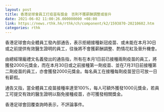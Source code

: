 ```yaml
---
layout: post
title: 香港足球會員工打疫苗有獎金　否則不獲薪酬調整或晉升
date: 2021-06-02 11:00:26.000000000 +08:00
link: https://news.rthk.hk/rthk/ch/component/k2/1593870-20210602.htm
categories: rthk
---
```


香港足球會向全體員工發內部通告，表示拒絕接種新冠疫苗、或未能在本月30日或之前提供有效醫生證明的員工，往後將不會獲薪酬調整、酌情花紅及晉升機會。

由總經理龐禮文名義發出的通告指，所有在本月1日前已接種兩劑疫苗的員工，將獲發2000元獎金，而在本月30日或之前接種第一劑疫苗、並在7月31日前接種第二劑疫苗的員工，亦會獲發2000元獎金。每名員工在接種每劑疫苗翌日可放一日有薪假。

通告又指，當全體員工疫苗接種率達至100%，每人可額外獲發1000元獎金，若員工可提交有效的醫生證明以豁免接種疫苗，亦可獲發相關獎金。

香港足球會回覆查詢時表示，不評論事件。
